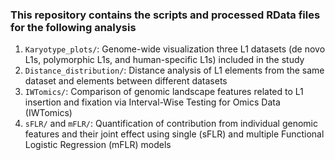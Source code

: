 ### This repository contains the scripts and processed RData files for the following analysis

1. `Karyotype_plots/`: Genome-wide visualization three L1 datasets (de novo L1s, polymorphic L1s, and human-specific L1s) included in the study
2. `Distance_distribution/`: Distance analysis of L1 elements from the same dataset and elements between different datasets
3. `IWTomics/`: Comparison of genomic landscape features related to L1 insertion and fixation via Interval-Wise Testing for Omics Data (IWTomics) 
4. `sFLR/` and `mFLR/`: Quantification of contribution from individual genomic features and their joint effect using single (sFLR) and multiple Functional Logistic Regression (mFLR) models
